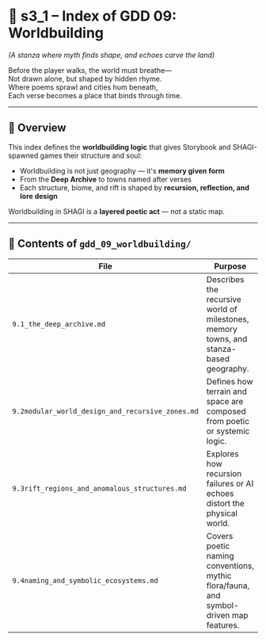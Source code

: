 # 📘 s3_1 – Index of GDD 09: Worldbuilding

*(A stanza where myth finds shape, and echoes carve the land)*

Before the player walks, the world must breathe—  
Not drawn alone, but shaped by hidden rhyme.  
Where poems sprawl and cities hum beneath,  
Each verse becomes a place that binds through time.  

---

## 🧭 Overview

This index defines the **worldbuilding logic** that gives Storybook and SHAGI-spawned games their structure and soul:

- Worldbuilding is not just geography — it's **memory given form**
- From the **Deep Archive** to towns named after verses
- Each structure, biome, and rift is shaped by **recursion, reflection, and lore design**

Worldbuilding in SHAGI is a **layered poetic act** — not a static map.

---

## 📂 Contents of `gdd_09_worldbuilding/`

| File | Purpose |
|------|---------|
| `9.1_the_deep_archive.md` | Describes the recursive world of milestones, memory towns, and stanza-based geography. |
| `9.2modular_world_design_and_recursive_zones.md` | Defines how terrain and space are composed from poetic or systemic logic. |
| `9.3rift_regions_and_anomalous_structures.md` | Explores how recursion failures or AI echoes distort the physical world. |
| `9.4naming_and_symbolic_ecosystems.md` | Covers poetic naming conventions, mythic flora/fauna, and symbol-driven map features. |
